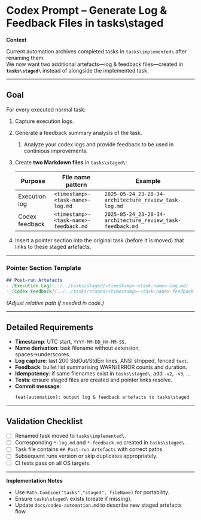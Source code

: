 # Codex Prompt – Generate Log & Feedback Files in **tasks\staged**

**Context**

Current automation archives completed tasks in `tasks\implemented\` after renaming them.  
We now want two additional artefacts—log & feedback files—created in **`tasks\staged\`** instead of alongside the implemented task.

---

## Goal

For every executed normal task:

1. Capture execution logs.
2. Generate a feedback summary analysis of the task.
   1. Analyze your codex logs and provide feedback to be used in continious improvements.
3. Create **two Markdown files** in `tasks\staged\`:

   | Purpose | File name pattern | Example |
   |---------|------------------|---------|
   | Execution log | `<timestamp>-<task-name>-log.md` | `2025-05-24_23-28-34-architecture_review_task-log.md` |
   | Codex feedback | `<timestamp>-<task-name>-feedback.md` | `2025-05-24_23-28-34-architecture_review_task-feedback.md` |

4. Insert a pointer section into the original task (before it is moved) that links to these staged artefacts.

---

### Pointer Section Template

```markdown
## Post‑run Artefacts
- [Execution Log](../../tasks/staged/<timestamp>-<task-name>-log.md)
- [Codex Feedback](../../tasks/staged/<timestamp>-<task-name>-feedback.md)
```

*(Adjust relative path if needed in code.)*

---

## Detailed Requirements

- **Timestamp**: UTC start, `YYYY-MM-DD_HH-MM-SS`.  
- **Name derivation**: task filename without extension, spaces→underscores.  
- **Log capture**: last 200 StdOut/StdErr lines, ANSI stripped, fenced ```text```.  
- **Feedback**: bullet list summarising WARN/ERROR counts and duration.  
- **Idempotency**: if same filenames exist in `tasks\staged\`, add `-v2`, `-v3`, …  
- **Tests**: ensure staged files are created and pointer links resolve.  
- **Commit message**:  
  ```
  feat(automation): output log & feedback artefacts to tasks\staged
  ```

---

## Validation Checklist

- [ ] Renamed task moved to `tasks\implemented\`.  
- [ ] Corresponding `*-log.md` and `*-feedback.md` created in `tasks\staged\`.  
- [ ] Task file contains `## Post‑run Artefacts` with correct paths.  
- [ ] Subsequent runs version or skip duplicates appropriately.  
- [ ] CI tests pass on all OS targets.

---

**Implementation Notes**

- Use `Path.Combine("tasks","staged", fileName)` for portability.  
- Ensure `tasks\staged\` exists (create if missing).  
- Update `docs/codex-automation.md` to describe new staged artefacts flow.
